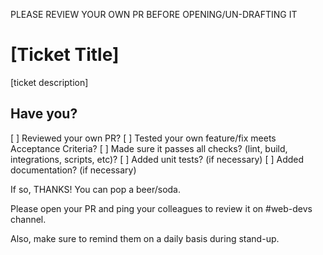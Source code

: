 PLEASE REVIEW YOUR OWN PR BEFORE OPENING/UN-DRAFTING IT

# [Ticket Title]

[ticket description]

## Have you?

[ ] Reviewed your own PR?
[ ] Tested your own feature/fix meets Acceptance Criteria?
[ ] Made sure it passes all checks? (lint, build, integrations, scripts, etc)?
[ ] Added unit tests? (if necessary)
[ ] Added documentation? (if necessary)


If so, THANKS! You can pop a beer/soda.

Please open your PR and ping your colleagues to review it on #web-devs channel.

Also, make sure to remind them on a daily basis during stand-up.


